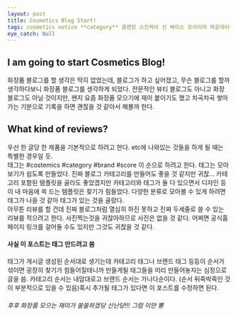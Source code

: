 ```yaml
---
layout: post
title: Cosmetics Blog Start!
tags: cosmetics notice **category** 클렌징 스킨케어 선 베이스 프라이머 파운데이션 컨실러 파우더 립 아이 컨투어 소품 팩 바디 헤어 네일 향수 **brand** 겔랑 누니 니베아 다이소 닥터듀오 닥터자르트 더마리프트 더바디샵 더블유랩 더샘 더페이스샵 디올 라네즈 라끄베르 로레알파리 로즈버드살브 랑방 러쉬 레브론 로쎄앙 롭스 루나솔 마죠리카마죠르카 마크제이콥스 맥 맥퀸뉴욕 메디엘 메디힐 메리케이 메이블린뉴욕 메이크업포에버 모로칸오일 미샤 바나나보트 바닐라코 바디판타지 바비브라운 바세린 바이더오마 배드스킨 버츠비 베리떼 뷰티피플 비오템 비오템옴므 비욘드 빌리프 삐아 샤넬 샤인이지글램 설화수 세라비 세타필 세포라 센카 손앤박 슈에무라 스킨푸드 시드물 시세이도 식물나라 실크테라피 아가타코스메틱 아벤느 아리따움 아이오페 에스티로더 아르데코 아모레퍼시픽 아모스프로페셔널 아윤채 아이소이 아임미미 아크웰 안나수이 어반디케이 어퓨 언프리티랩스타코스메틱 얼라이브랩 얼트루 에뛰드하우스 에스쁘아 올리브영 우드버리 유리아쥬 이니스프리 이솔 입생로랑 잇츠스킨 정샘물 조르지오아르마니 지베르니 질스튜어트 츠바키 카멕스 코드글로컬러 카밀 카이 캐트리스 케라시스 크리니크 클리오 키스미 키엘 토니모리 투쿨포스쿨 투페이스드 티엔 페리페라 프레쉬 프리메라 피지오겔 피카소 한율 해피바스 헤라 홀리카홀리카 **score** 별다섯개 별네개 별세개 별두개 별한개 **etc** 쇼핑후기 메이크업 데일리 스페셜
eye_catch: Null
---
```


## I am going to start Cosmetics Blog!
화장품 블로그를 할 생각은 딱히 없었는데, 블로그가 하고 싶어졌고, 무슨 블로그를 할까 생각하다보니 화장품 블로그를 생각하게 되었다.   전문적인 뷰티 블로그도 아니고 화장 블로그도 아닐 것이지만, 왠지 요즘 화장품 모으기에 재미 붙이기도 했고 차곡차곡 쌓아가는 기분으로 기록을 하면 괜찮을 것 같아서 해볼까 한다.

## What kind of reviews?
우선 한 글당 한 제품을 기본적으로 하려고 한다. etc에 나와있는 것들을 하게 될 때는 특별한 경우일 듯.  
태그는 #costemics #category #brand #score 이 순으로 하려고 한다.
태그는 모아보기가 쉽도록 만들었다. 진짜 블로그 카테고리를 만들어도 좋을 것 같지만 귀찮... 카테고리 포함된 탬플릿을 골라도 좋았겠지만 카테고리와 태그가 둘 다 있으면서 디자인 등이 내 마음에 쏙 드는 탬플릿은 찾기가 힘들었다. 다양한 분류로 모아볼 수 있게 하려면 태그가 나을 것 같아 태그가 있는 것을 골랐다.  
아무튼 리뷰를 할 건데 진짜 블로그처럼 열심히 하진 못하고 진짜 두세줄로 쓸 수 있는 리뷰를 적으려고 한다. 사진찍는것을 귀찮아하므로 사진은 없을 것 같다. 어쩌면 공식홈페이지 링크를 걸어둘 수도 있지만 그것도 귀찮을 것 같다.

#### 사실 이 포스트는 태그 만드려고 씀
태그가 게시글 생성된 순서대로 생기는데 카테고리 태그나 브랜드 태그 등등이 순서가 섞이면 굉장히 찾기가 힘들어질테니까 만들게될 태그들을 미리 만들어놓자는 심정으로 글을 씀. 카테고리 순서는 내맘대로고 브랜드 순서는 가나다순이다. (순서 뒤죽박죽인 것이 부분적으로 있을 수 있음)혹시 추가될 태그가 있다면 이 포스트를 수정하면 된다.

###### 후후 화장품 모으는 재미가 쏠쏠하겠당 신난당!!! 그럼 이만 뿅
